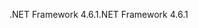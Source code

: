 <span data-ttu-id="42597-101">.NET Framework 4.6.1</span><span class="sxs-lookup"><span data-stu-id="42597-101">.NET Framework 4.6.1</span></span>
